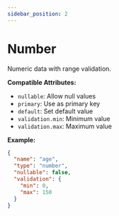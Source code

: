 ```yaml
---
sidebar_position: 2
---
```


# Number
Numeric data with range validation.

**Compatible Attributes:**
- `nullable`: Allow null values
- `primary`: Use as primary key
- `default`: Set default value
- `validation.min`: Minimum value
- `validation.max`: Maximum value

**Example:**
```json
{
  "name": "age",
  "type": "number",
  "nullable": false,
  "validation": {
    "min": 0,
    "max": 150
  }
}
```